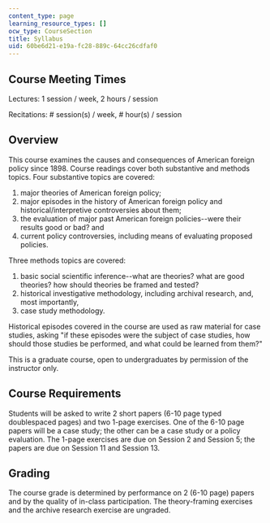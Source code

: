 ```yaml
---
content_type: page
learning_resource_types: []
ocw_type: CourseSection
title: Syllabus
uid: 60be6d21-e19a-fc28-889c-64cc26cdfaf0
---
```


Course Meeting Times
--------------------

Lectures: 1 session / week, 2 hours / session

Recitations: # session(s) / week, # hour(s) / session

Overview
--------

This course examines the causes and consequences of American foreign policy since 1898. Course readings cover both substantive and methods topics. Four substantive topics are covered:

1.  major theories of American foreign policy;
2.  major episodes in the history of American foreign policy and historical/interpretive controversies about them;
3.  the evaluation of major past American foreign policies--were their results good or bad? and
4.  current policy controversies, including means of evaluating proposed policies.

Three methods topics are covered:

1.  basic social scientific inference--what are theories? what are good theories? how should theories be framed and tested?
2.  historical investigative methodology, including archival research, and, most importantly,
3.  case study methodology.

Historical episodes covered in the course are used as raw material for case studies, asking "if these episodes were the subject of case studies, how should those studies be performed, and what could be learned from them?"

This is a graduate course, open to undergraduates by permission of the instructor only.

Course Requirements
-------------------

Students will be asked to write 2 short papers (6-10 page typed doublespaced pages) and two 1-page exercises. One of the 6-10 page papers will be a case study; the other can be a case study or a policy evaluation. The 1-page exercises are due on Session 2 and Session 5; the papers are due on Session 11 and Session 13.

Grading
-------

The course grade is determined by performance on 2 (6-10 page) papers and by the quality of in-class participation. The theory-framing exercises and the archive research exercise are ungraded.